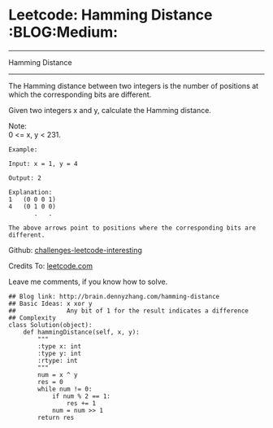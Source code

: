 # Leetcode: Hamming Distance     :BLOG:Medium:


---

Hamming Distance  

---

The Hamming distance between two integers is the number of positions at which the corresponding bits are different.  

Given two integers x and y, calculate the Hamming distance.  

Note:  
0 <= x, y < 231.  

    Example:
    
    Input: x = 1, y = 4
    
    Output: 2
    
    Explanation:
    1   (0 0 0 1)
    4   (0 1 0 0)
           .   .
    
    The above arrows point to positions where the corresponding bits are different.

Github: [challenges-leetcode-interesting](https://github.com/DennyZhang/challenges-leetcode-interesting/tree/master/hamming-distance)  

Credits To: [leetcode.com](https://leetcode.com/problems/hamming-distance/description/)  

Leave me comments, if you know how to solve.  

    ## Blog link: http://brain.dennyzhang.com/hamming-distance
    ## Basic Ideas: x xor y
    ##              Any bit of 1 for the result indicates a difference
    ## Complexity
    class Solution(object):
        def hammingDistance(self, x, y):
            """
            :type x: int
            :type y: int
            :rtype: int
            """
            num = x ^ y
            res = 0
            while num != 0:
                if num % 2 == 1:
                    res += 1
                num = num >> 1
            return res